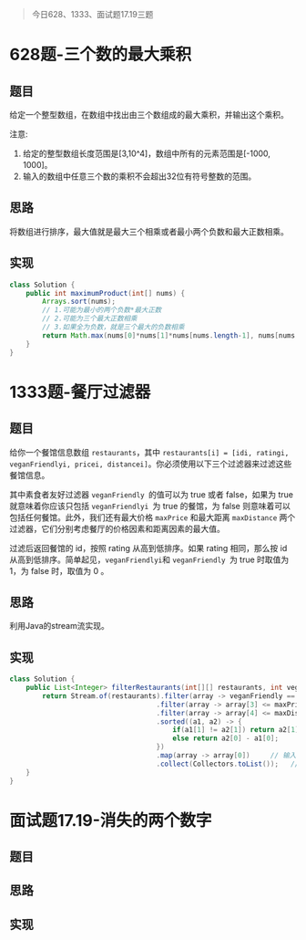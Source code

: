 > 今日628、1333、面试题17.19三题

# 628题-三个数的最大乘积

## 题目

给定一个整型数组，在数组中找出由三个数组成的最大乘积，并输出这个乘积。

注意:

1. 给定的整型数组长度范围是[3,10^4]，数组中所有的元素范围是[-1000, 1000]。
2. 输入的数组中任意三个数的乘积不会超出32位有符号整数的范围。

## 思路

将数组进行排序，最大值就是最大三个相乘或者最小两个负数和最大正数相乘。

## 实现

```java
class Solution {
    public int maximumProduct(int[] nums) {
        Arrays.sort(nums);
        // 1.可能为最小的两个负数*最大正数
        // 2.可能为三个最大正数相乘
        // 3.如果全为负数，就是三个最大的负数相乘
        return Math.max(nums[0]*nums[1]*nums[nums.length-1], nums[nums.length-1]*nums[nums.length-2]*nums[nums.length-3]);
    }
}
```



# 1333题-餐厅过滤器

## 题目

给你一个餐馆信息数组 `restaurants`，其中  `restaurants[i] = [idi, ratingi, veganFriendlyi, pricei, distancei]`。你必须使用以下三个过滤器来过滤这些餐馆信息。

其中素食者友好过滤器 `veganFriendly `的值可以为 true 或者 false，如果为 true 就意味着你应该只包括 `veganFriendlyi `为 true 的餐馆，为 false 则意味着可以包括任何餐馆。此外，我们还有最大价格 `maxPrice` 和最大距离 `maxDistance` 两个过滤器，它们分别考虑餐厅的价格因素和距离因素的最大值。

过滤后返回餐馆的 id，按照 rating 从高到低排序。如果 rating 相同，那么按 id 从高到低排序。简单起见，` veganFriendlyi `和 `veganFriendly `为 true 时取值为 1，为 false 时，取值为 0 。

## 思路

利用Java的stream流实现。

## 实现

```java
class Solution {
    public List<Integer> filterRestaurants(int[][] restaurants, int veganFriendly, int maxPrice, int maxDistance) {
        return Stream.of(restaurants).filter(array -> veganFriendly == 0 || array[2] == 1)
                                    .filter(array -> array[3] <= maxPrice)
                                    .filter(array -> array[4] <= maxDistance)
                                    .sorted((a1, a2) -> {
                                        if(a1[1] != a2[1]) return a2[1] -a1[1];
                                        else return a2[0] - a1[0];
                                    })
                                    .map(array -> array[0])     // 输入array，输出array[0]，即id
                                    .collect(Collectors.toList());   // 转变为list
    }
}

```



# 面试题17.19-消失的两个数字

## 题目



## 思路



## 实现

```java

```

